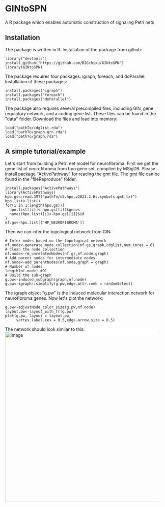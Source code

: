 # GINtoSPN
A R package which enables automatic construction of signaling Petri nets
## Installation
The package is written in R. Installation of the package from github:
```
library("devtools")
install_github("https://github.com/BIGchixu/GINtoSPN")
library(GINtoSPN)
```
The package requires four packages: igraph, foreach, and doParallel. Installation of these packages:
```
install.packages("igraph")
install.packages("foreach")
install.packages("doParallel")
```
The package also requires several precompiled files, including GIN, gene regulatory network, and a coding gene list. These files can be found in the "data" folder. Download the files and load into memory:
```
load("pathTo/cdglist.rda")
load("pathTo/graph.grn.rda")
load("pathTo/graph.rda")
```
## A simple tutorial/example
Let's start from building a Petri net model for neurofibroma. First we get the gene list of neurofibroma from hpo gene set, compiled by MSigDB. Please install package "ActivePathway" for reading the gmt file. The gmt file can be found in the "fileReproduce" folder.
```
install.packages("ActivePathways")
library(ActivePathways)
hpo.gs<-read.GMT("pathTo/c5.hpo.v2023.2.Hs.symbols.gmt.txt")
hpo.list<-list()
for(i in 1:length(hpo.gs)){
  hpo.list[[i]]<-hpo.gs[[i]]$genes
  names(hpo.list)[i]<-hpo.gs[[i]]$id
}
nf.gs<-hpo.list[['HP_NEUROFIBROMA']]
```
Then we can infer the topological network from GIN:
```
# Infer nodes based on the topological network
nf.node<-generate_node_collection(nf.gs,graph,cdglist,num_cores = 6)
# Clean the node collection
nf.node<-rm_unrelatedNodes(nf.gs,nf.node,graph)
# Add parent nodes for intermediate nodes
nf.node<-add_parentNodes(nf.node,graph = graph)
# Number of nodes
length(nf.node) #91
# Build the sub-graph
g.pw<-induced_subgraph(graph,nf.node)
g.pw<-igraph::simplify(g.pw,edge.attr.comb = randomSelect)
```
The igraph object "g.pw" is the induced molecular interaction network for neurofibroma genes. Now let's plot the network:
```
g.pw<-adjustNode_color_size(g.pw,nf.node)
layout.pw<-layout_with_fr(g.pw)
plot(g.pw, layout = layout.pw,
     vertex.label.cex = 0.5,edge.arrow.size = 0.5)
```
The network should look similar to this:<br/>
<img width="553" alt="image" src="https://github.com/user-attachments/assets/aa4614ac-04e3-413c-a81e-374fb63966c3">

